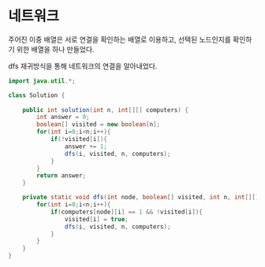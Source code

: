 # 네트워크

주어진 이중 배열은 서로 연결을 확인하는 배열로 이용하고, 선택된 노드인지를 확인하기 위한 배열을 하나 만들었다.

dfs 재귀방식을 통해 네트워크의 연결을 알아내었다.



```java
import java.util.*;

class Solution {
    
    public int solution(int n, int[][] computers) {
        int answer = 0;
        boolean[] visited = new boolean[n];
        for(int i=0;i<n;i++){
            if(!visited[i]){
                answer += 1;
                dfs(i, visited, n, computers);
            }
        }
        return answer;
    }

    private static void dfs(int node, boolean[] visited, int n, int[][] computers){
        for(int i=0;i<n;i++){
            if(computers[node][i] == 1 && !visited[i]){
                visited[i] = true;
                dfs(i, visited, n, computers);
            }
        }            
    }
}
```

